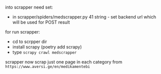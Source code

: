 into scrapper need set:
- in scrapper/spiders/medscrapper.py
        41 string - set backend url which will be used for POST result

for run scrapper:

- cd to scrpper dir 
- install scrapy (poetry add scrapy)
- type `scrapy crawl medscrapper`

scrapper now scrap just one page in each category from  `https://www.aversi.ge/en/medikamentebi`
